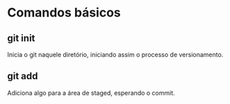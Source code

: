 # Comandos básicos

## git init

Inicia o git naquele diretório, iniciando assim o processo de versionamento.

## git add

Adiciona algo para a área de staged, esperando o commit. 
